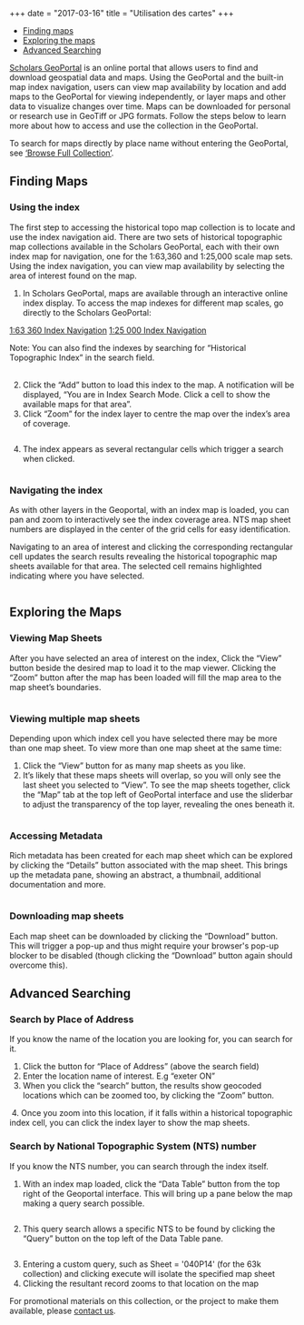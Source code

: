 +++
date = "2017-03-16"
title = "Utilisation des cartes"
+++

<ul class="contents">
	<li><a href="#finding-maps">Finding maps</a></li>
	<li><a href="#exploring-the-maps">Exploring the maps</a></li>
	<li><a href="#advanced-searching">Advanced Searching</a></li>
</ul>

[Scholars GeoPortal](http://geo.scholasportal.info) is an online portal that allows users to find and download geospatial data and maps. Using the GeoPortal and the built-in map index navigation, users can view map availability by location and add maps to the GeoPortal for viewing independently, or layer maps and other data to visualize changes over time. Maps can be downloaded for personal or research use in GeoTiff or JPG formats. Follow the steps below to learn more about how to access and use the collection in the GeoPortal.

To search for maps directly by place name without entering the GeoPortal, see [‘Browse Full Collection’](../index).

## Finding Maps

### Using the index

The first step to accessing the historical topo map collection is to locate and use the index navigation aid. There are two sets of historical topographic map collections available in the Scholars GeoPortal, each with their own index map for navigation, one for the 1:63,360 and 1:25,000 scale map sets. Using the index navigation, you can view map availability by selecting the area of interest found on the map.

1. In Scholars GeoPortal, maps are available through an interactive online index display. To access the map indexes for different map scales, go directly to the Scholars GeoPortal:

[1:63 360 Index Navigation](http://geo.scholarsportal.info/#r/details/_uri@=564032357)
[1:25 000 Index Navigation](Link)

Note: You can also find the indexes by searching for “Historical Topographic Index” in the search field. <br><br>
<img class="img-responsive using-maps" src="../../img/usingmaps/screenshot1.png" alt="">

2. Click the “Add” button to load this index to the map. A notification will be displayed, “You are in Index Search Mode. Click a cell to show the available maps for that area”.
3. Click “Zoom” for the index layer to centre the map over the index’s area of coverage.
<img class="/img-responsive using-maps" src="../img/usingmaps/screenshot2.png" alt="">

4. The index appears as several rectangular cells which trigger a search when clicked. 

<img class="img-responsive using-maps" src="../../img/usingmaps/screenshot3.png" alt="">

### Navigating the index

As with other layers in the Geoportal, with an index map is loaded, you can pan and zoom to interactively see the index coverage area. NTS map sheet numbers are displayed in the center of the grid cells for easy identification.

Navigating to an area of interest and clicking the corresponding rectangular cell updates the search results revealing the historical topographic map sheets available for that area. The selected cell remains highlighted indicating where you have selected.

<img class="img-responsive using-maps" src="../../img/usingmaps/screenshot4.png" alt="">

## Exploring the Maps

### Viewing Map Sheets 

After you have selected an area of interest on the index, Click the “View” button beside the desired map to load it to the map viewer. Clicking the “Zoom” button after the map has been loaded will fill the map area to the map sheet’s boundaries. 

<img class="img-responsive using-maps" src="../../img/usingmaps/screenshot5.png" alt="">

### Viewing multiple map sheets

Depending upon which index cell you have selected there may be more than one map sheet. To view more than one map sheet at the same time:

1. Click the “View” button for as many map sheets as you like.
2. It’s likely that these maps sheets will overlap, so you will only see the last sheet you selected to “View”. To see the map sheets together, click the “Map” tab at the top left of GeoPortal interface and use the sliderbar  to adjust the transparency of the top layer, revealing the ones beneath it.

<img class="img-responsive using-maps" src="../../img/usingmaps/screenshot6.png" alt="">

### Accessing Metadata

Rich metadata has been created for each map sheet which can be explored by clicking the “Details” button associated with the map sheet. This brings up the metadata pane, showing an abstract, a thumbnail, additional documentation and more.

<img class="img-responsive using-maps" src="../../img/usingmaps/screenshot7.png" alt="">

### Downloading map sheets

Each map sheet can be downloaded by clicking the “Download” button. This will trigger a pop-up and thus might require your browser's pop-up blocker to be disabled (though clicking the “Download” button again should overcome this).  

## Advanced Searching

### Search by Place of Address

If you know the name of the location you are looking for, you can search for it.

1. Click the button for  “Place of Address” (above the search field)
2. Enter the location name of interest. E.g “exeter ON”
3. When you click the “search” button, the results show geocoded locations which can be zoomed too, by clicking the “Zoom” button. <br>

<img class="img-responsive using-maps" src="../../img/usingmaps/screenshot8.png" alt="">
4. Once you zoom into this location, if it falls within a historical topographic index cell, you can click the index layer to show the map sheets.

<img class="img-responsive using-maps" src="../../img/usingmaps/screenshot9.png" alt="">

### Search by National Topographic System (NTS) number

If you know the NTS number, you can search through the index itself.

1. With an index map loaded, click the “Data Table” button from the top right of the Geoportal interface. This will bring up a pane below the map making a query search possible.

<img class="img-responsive using-maps" src="../../img/usingmaps/screenshot10.png" alt="">

2. This query search allows a specific NTS to be found by clicking the “Query” button on the top left of the Data Table pane.

<img class="img-responsive using-maps" src="../../img/usingmaps/screenshot11.png" alt="">

3. Entering a custom query, such as Sheet = '040P14' (for the 63k collection) and clicking execute will isolate the specified map sheet
4. Clicking the resultant record zooms to that location on the map

For promotional materials on this collection, or the project to make them available, please [contact us](../contact).